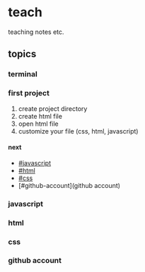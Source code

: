 # teach
teaching notes etc.

## topics

### terminal

### first project

1. create project directory
2. create html file
3. open html file
4. customize your file (css, html, javascript)

#### next

- [#javascript](javascript)
- [#html](html)
- [#css](css)
- [#github-account](github account)

### javascript

### html

### css

### github account
